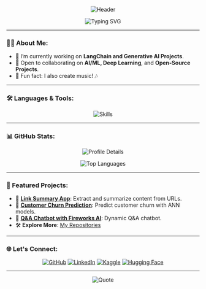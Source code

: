 <p align="center">
  <img src="https://capsule-render.vercel.app/api?type=waving&color=39d353&height=200&section=header&text=Welcome%20to%20Aman's%20GitHub&fontSize=50&fontColor=ffffff" alt="Header" />
</p>


<p align="center">
  <img src="https://readme-typing-svg.herokuapp.com/?font=Arial&size=24&pause=1000&color=39d353&center=true&vCenter=true&width=500&lines=AI+Enthusiast;Always+Learning+%7C+Always+Building!" alt="Typing SVG" />
</p>

---

### 👨‍💻 About Me:
- 🌱 I’m currently working on **LangChain and Generative AI Projects**.  
- 🤝 Open to collaborating on **AI/ML, Deep Learning**, and **Open-Source Projects**.  
- 🌟 Fun fact: I also create music! 🎶  

---

### 🛠️ Languages & Tools:
<p align="center">
  <img src="https://skillicons.dev/icons?i=python,js,typescript,react,nextjs,html,css,aws,tensorflow,pytorch,mongodb,mysql,github,vscode,anaconda&theme=light" alt="Skills" />
</p>

---

### 📊 GitHub Stats:



<p align="center">
  <img src="https://github-profile-summary-cards.vercel.app/api/cards/profile-details?username=amansherjada&theme=radical" alt="Profile Details" />
</p>

<p align="center">
  <img src="https://github-readme-stats.vercel.app/api/top-langs/?username=amansherjada&layout=compact&theme=tokyonight&exclude_repo=repo-name-to-exclude" alt="Top Languages" />
</p>


---

### 🌟 Featured Projects:
- 🔗 [**Link Summary App**](https://linksummary.streamlit.app/): Extract and summarize content from URLs.  
- 🔗 [**Customer Churn Prediction**](https://churnpro.streamlit.app/): Predict customer churn with ANN models.  
- 🔗 [**Q&A Chatbot with Fireworks AI**](https://huggingface.co/spaces/amansherjada/Fireworks_QA_Assistant): Dynamic Q&A chatbot.  
- 🛠️ **Explore More**: [My Repositories](https://github.com/amansherjada?tab=repositories)

---

### 🌐 Let's Connect:
<p align="center">
  <a href="https://github.com/amansherjada"><img src="https://img.shields.io/badge/GitHub-333333?style=for-the-badge&logo=github&logoColor=white" alt="GitHub"></a>
  <a href="https://www.linkedin.com/in/amanskhan/"><img src="https://img.shields.io/badge/LinkedIn-0077B5?style=for-the-badge&logo=linkedin&logoColor=white" alt="LinkedIn"></a>
  <a href="https://www.kaggle.com/amansherjadakhan"><img src="https://img.shields.io/badge/Kaggle-20BEFF?style=for-the-badge&logo=kaggle&logoColor=white" alt="Kaggle"></a>
  <a href="https://huggingface.co/amansherjada"><img src="https://img.shields.io/badge/HuggingFace-faa520?style=for-the-badge&logo=huggingface&logoColor=black" alt="Hugging Face"></a>
</p>


---

<p align="center">
  <img src="https://quotes-github-readme.vercel.app/api?type=horizontal&theme=radical" alt="Quote" />
</p>
